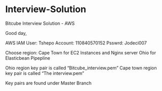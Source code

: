 # Interview-Solution
Bitcube Interview Solution - AWS

Good day,

AWS IAM User: Tshepo
Account: 110840570152
Psswrd: Jodeci007

Choose region: 	Cape Town for EC2 Instances and Nginx server
 			          Ohio for Elasticbean Pipepline

Ohio region key pair is called  “Bitcube_interview.pem”
Cape town region key pair is called  “The interview.pem”

Key pairs are found under Master Branch
